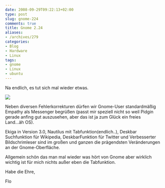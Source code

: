 ```yaml
---
date: 2008-09-29T09:22:13+02:00
type: post
slug: gnome-224
comments: true
title: Gnome 2.24
aliases:
- /archives/279
categories:
- Blog
- Hardware
- Linux
tags:
- gnome
- Linux
- ubuntu
---
```


Na endlich, es tut sich mal wieder etwas.

![](http://wiki.ubuntuusers.de/_image?width=200&target=Empathy%2Fempathy_contact_list.png)

Neben diversen Fehlerkorrekturen dürfen wir Gnome-User standardmäßig Empathy als Messenger begrüßen (passt mir speziell nicht so weil Pidgin gerade anfing gut auszusehen, aber das ist ja zum Glück ein freies Land...äh OS).

Ekiga in Version 3.0, Nautilus mit Tabfunktion(endlich..), Deskbar Suchfunktion für Wikipedia, DeskbarFunktion für Twitter und Verbesserter Bildschrimleser sind im großen und ganzen die prägendsten Veränderungen an der Gnome-Oberfläche.

Allgemein schön das man mal wieder was hört von Gnome aber wirklich wichtig ist für mich nichts außer eben die Tabfunktion.

Habe die Ehre,

Flo

